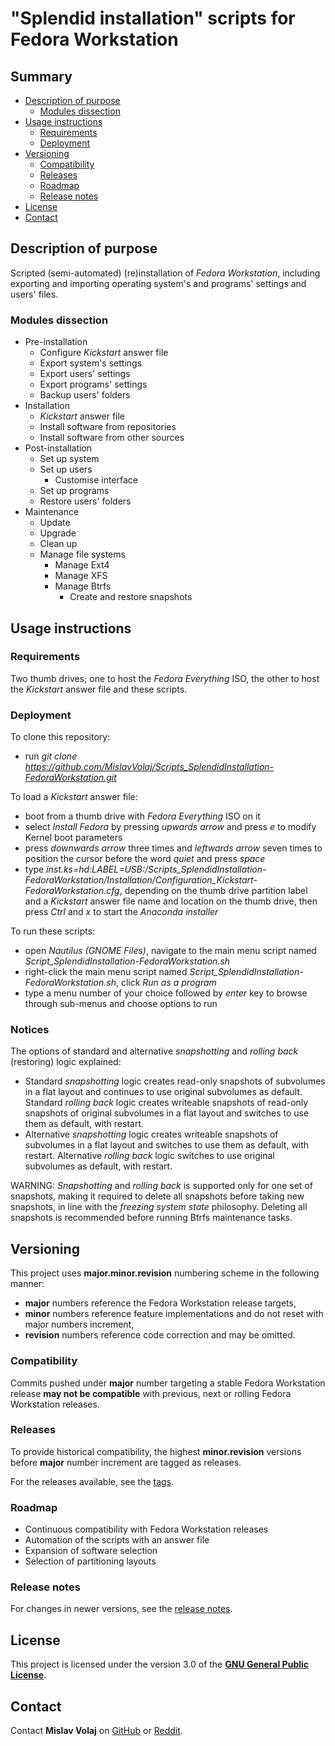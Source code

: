 # "Splendid installation" scripts for Fedora Workstation

## Summary

  - [Description of purpose](#description-of-purpose)
      - [Modules dissection](#modules-dissection)
  - [Usage instructions](#usage-instructions)
      - [Requirements](#prerequisites)
      - [Deployment](#deployment)
  - [Versioning](#versioning)
      - [Compatibility](#compatibility)
      - [Releases](#releases)
      - [Roadmap](#roadmap)
      - [Release notes](#release-notes)
  - [License](#license)
  - [Contact](#contact)

## Description of purpose

Scripted (semi-automated) (re)installation of *Fedora Workstation*, including exporting and importing operating system's and programs' settings and users' files.

### Modules dissection

  - Pre-installation
      - Configure *Kickstart* answer file
      - Export system's settings
      - Export users' settings
      - Export programs' settings
      - Backup users' folders
  - Installation
      - *Kickstart* answer file
      - Install software from repositories
      - Install software from other sources
  - Post-installation
      - Set up system
      - Set up users
          - Customise interface
      - Set up programs
      - Restore users' folders
  - Maintenance
      - Update
      - Upgrade
      - Clean up
      - Manage file systems
          - Manage Ext4
          - Manage XFS
          - Manage Btrfs
              - Create and restore snapshots

## Usage instructions

### Requirements

Two thumb drives; one to host the *Fedora Everything* ISO, the other to host the *Kickstart* answer file and these scripts.

### Deployment

To clone this repository:
  - run *git clone https://github.com/MislavVolaj/Scripts_SplendidInstallation-FedoraWorkstation.git*

To load a *Kickstart* answer file:
  - boot from a thumb drive with *Fedora Everything* ISO on it
  - select *Install Fedora* by pressing *upwards arrow* and press *e* to modify Kernel boot parameters
  - press *downwards arrow* three times and *leftwards arrow* seven times to position the cursor before the word *quiet* and press *space*
  - type *inst.ks=hd:LABEL=USB:/Scripts_SplendidInstallation-FedoraWorkstation/Installation/Configuration_Kickstart-FedoraWorkstation.cfg*, depending on the thumb drive partition label and a *Kickstart* answer file name and location on the thumb drive, then press *Ctrl* and *x* to start the *Anaconda installer*

To run these scripts:
  - open *Nautilus (GNOME Files)*, navigate to the main menu script named *Script_SplendidInstallation-FedoraWorkstation.sh*
  - right-click the main menu script named *Script_SplendidInstallation-FedoraWorkstation.sh*, click *Run as a program*
  - type a menu number of your choice followed by *enter* key to browse through sub-menus and choose options to run 

### Notices

The options of standard and alternative *snapshotting* and *rolling back* (restoring) logic explained:
  - Standard *snapshotting* logic creates read-only snapshots of subvolumes in a flat layout and continues to use original subvolumes as default. Standard *rolling back* logic creates writeable snapshots of read-only snapshots of original subvolumes in a flat layout and switches to use them as default, with restart.
  - Alternative *snapshotting* logic creates writeable snapshots of subvolumes in a flat layout and switches to use them as default, with restart. Alternative *rolling back* logic switches to use original subvolumes as default, with restart.

WARNING: *Snapshotting* and *rolling back* is supported only for one set of snapshots, making it required to delete all snapshots before taking new snapshots, in line with the *freezing system state* philosophy. Deleting all snapshots is recommended before running Btrfs maintenance tasks.

## Versioning

This project uses **major.minor.revision** numbering scheme in the following manner:

  - **major** numbers reference the Fedora Workstation release targets,
  - **minor** numbers reference feature implementations and do not reset with major numbers increment,
  - **revision** numbers reference code correction and may be omitted.

### Compatibility

Commits pushed under **major** number targeting a stable Fedora Workstation release **may not be compatible** with previous, next or rolling Fedora Workstation releases.

### Releases

To provide historical compatibility, the highest **minor.revision** versions before **major** number increment are tagged as releases.

For the releases available, see the [tags](https://github.com/MislavVolaj/Scripts_SplendidInstallation-FedoraWorkstation/tags).

### Roadmap

  - Continuous compatibility with Fedora Workstation releases
  - Automation of the scripts with an answer file
  - Expansion of software selection
  - Selection of partitioning layouts

### Release notes

For changes in newer versions, see the [release notes](RELEASENOTES.md).

## License

This project is licensed under the version 3.0 of the **[GNU General Public License](LICENSE.md)**.

## Contact

Contact **Mislav Volaj** on [GitHub](https://github.com/MislavVolaj) or [Reddit](https://www.reddit.com/user/HotSauceOnPasta).
